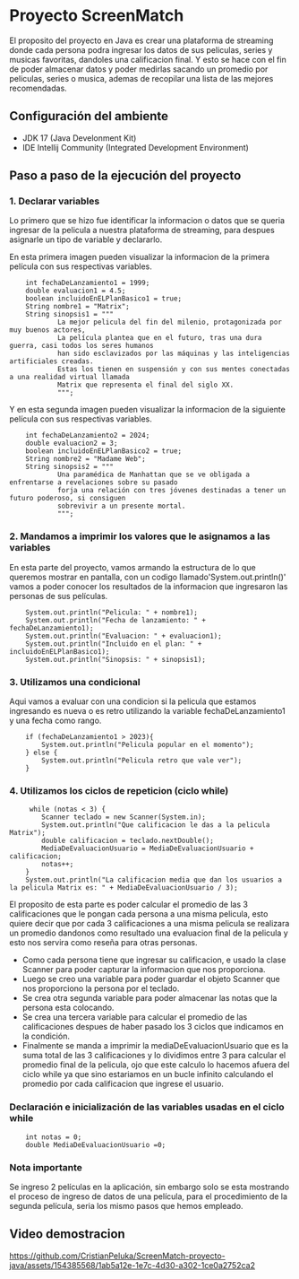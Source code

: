 # Proyecto ScreenMatch
<p>
El proposito del proyecto en Java es crear una plataforma de streaming donde cada persona podra ingresar los datos de sus peliculas, series y musicas favoritas, dandoles una calificacion final.
Y esto se hace con el fin de poder almacenar datos y poder medirlas sacando un promedio por peliculas, series o musica,  ademas de recopilar una lista de las mejores recomendadas.
</p>
<h2> Configuración del ambiente </h2>
<ul> 
  <li>JDK 17 (Java Develonment Kit)</li>
  <li>IDE Intellij Community (Integrated Development Environment)</li> 
</ul>
<h2>Paso a paso de la ejecución del proyecto</h2>
<h3>1. Declarar variables</h3>
<p>
  Lo primero que se hizo fue identificar la informacion o datos que se queria ingresar de la pelicula a nuestra plataforma de streaming, para despues asignarle un tipo de variable y declararlo.

  En esta primera imagen pueden visualizar la informacion de la primera película con sus respectivas variables.
</p>

        int fechaDeLanzamiento1 = 1999;
        double evaluacion1 = 4.5;
        boolean incluidoEnELPlanBasico1 = true;
        String nombre1 = "Matrix";
        String sinopsis1 = """
                La mejor pelicula del fin del milenio, protagonizada por muy buenos actores,
                La película plantea que en el futuro, tras una dura guerra, casi todos los seres humanos
                han sido esclavizados por las máquinas y las inteligencias artificiales creadas.
                Estas los tienen en suspensión y con sus mentes conectadas a una realidad virtual llamada
                Matrix que representa el final del siglo XX.
                """; 
<p>Y en esta segunda imagen pueden visualizar la informacion de la siguiente película con sus respectivas variables.</p>
        
        int fechaDeLanzamiento2 = 2024;
        double evaluacion2 = 3;
        boolean incluidoEnELPlanBasico2 = true;
        String nombre2 = "Madame Web";
        String sinopsis2 = """
                Una paramédica de Manhattan que se ve obligada a enfrentarse a revelaciones sobre su pasado
                forja una relación con tres jóvenes destinadas a tener un futuro poderoso, si consiguen
                sobrevivir a un presente mortal.
                """;
<h3>2. Mandamos a imprimir los valores que le asignamos a las variables</h3>
<p>En esta parte del proyecto, vamos armando la estructura de lo que queremos mostrar en pantalla, con un codigo llamado'System.out.println()' vamos a poder
  conocer los resultados de la informacion que ingresaron las personas de sus películas.</p>

        System.out.println("Pelicula: " + nombre1);
        System.out.println("Fecha de lanzamiento: " + fechaDeLanzamiento1);
        System.out.println("Evaluacion: " + evaluacion1);
        System.out.println("Incluido en el plan: " + incluidoEnELPlanBasico1);
        System.out.println("Sinopsis: " + sinopsis1);
<h3>3. Utilizamos una condicional</h3>
<p>Aqui vamos a evaluar con una condicion si la pelicula que estamos ingresando es nueva o es retro utilizando la variable fechaDeLanzamiento1 y una fecha como rango.</p>
        
        if (fechaDeLanzamiento1 > 2023){
            System.out.println("Pelicula popular en el momento");
        } else {
            System.out.println("Pelicula retro que vale ver");
        }
<h3>4. Utilizamos los ciclos de repeticion (ciclo while)</h3>

         while (notas < 3) {
            Scanner teclado = new Scanner(System.in);
            System.out.println("Que calificacion le das a la pelicula Matrix");
            double calificacion = teclado.nextDouble();
            MediaDeEvaluacionUsuario = MediaDeEvaluacionUsuario + calificacion;
            notas++;
        }
        System.out.println("La calificacion media que dan los usuarios a la pelicula Matrix es: " + MediaDeEvaluacionUsuario / 3);
<p>El proposito de esta parte es poder calcular el promedio de las 3 calificaciones que le pongan cada persona a una misma pelicula, esto quiere decir que por cada 
  3 calificaciones a una misma pelicula se realizara un promedio dandonos como resultado una evaluacion final de la pelicula y esto nos servira como reseña para otras personas.</p>
<ul>
  <li>Como cada persona tiene que ingresar su calificacion, e usado la clase Scanner para poder capturar la informacion que nos proporciona. </li>
  <li>Luego se creo una variable para poder guardar el objeto Scanner que nos proporciono la persona por el teclado.</li>
  <li>Se crea otra segunda variable para poder almacenar las notas que la persona esta colocando.</li>
  <li>Se crea una tercera variable para calcular el promedio de las calificaciones despues de haber pasado los 3 ciclos que indicamos en la condición.</li>
  <li>Finalmente se manda a imprimir la mediaDeEvaluacionUsuario que es la suma total de las 3 calificaciones y lo dividimos entre 3 para calcular el promedio final de la pelicula, ojo que este calculo lo hacemos afuera del ciclo while
  ya que sino estariamos en un bucle infinito calculando el promedio por cada calificacion que ingrese el usuario.</li>
</ul>
<h3>Declaración e inicialización de las variables usadas en el ciclo while</h3>
        
        int notas = 0;
        double MediaDeEvaluacionUsuario =0;
<h3>Nota importante</h3>
<p>Se ingreso 2 películas en la aplicación, sin embargo solo se esta mostrando el proceso de ingreso de datos de una película, para el procedimiento de la segunda película, seria los mismo pasos que hemos empleado.</p>
<h2>Video demostracion</h2>


https://github.com/CristianPeluka/ScreenMatch-proyecto-java/assets/154385568/1ab5a12e-1e7c-4d30-a302-1ce0a2752ca2


